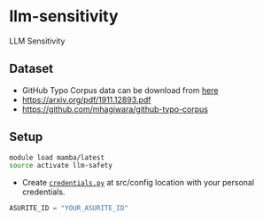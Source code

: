 # llm-sensitivity
LLM Sensitivity

## Dataset
- GitHub Typo Corpus data can be download from [here](https://github-typo-corpus.s3.amazonaws.com/data/github-typo-corpus.v1.0.0.jsonl.gz)
- https://arxiv.org/pdf/1911.12893.pdf
- https://github.com/mhagiwara/github-typo-corpus

## Setup
```sh
module load mamba/latest
source activate llm-safety
```

- Create [`credentials.py`](src/config/credentials.py) at src/config location with your personal credentials.
```python
ASURITE_ID = "YOUR_ASURITE_ID"
```
